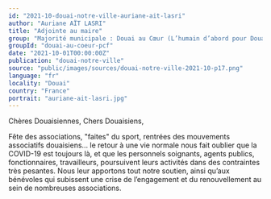 ```yaml
---
id: "2021-10-douai-notre-ville-auriane-ait-lasri"
author: "Auriane AÏT LASRI"
title: "Adjointe au maire"
group: "Majorité municipale : Douai au Cœur (L’humain d’abord pour Douai)"
groupId: "douai-au-coeur-pcf"
date: "2021-10-01T00:00:00Z"
publication: "douai-notre-ville"
source: "public/images/sources/douai-notre-ville-2021-10-p17.png"
language: "fr"
locality: "Douai"
country: "France"
portrait: "auriane-ait-lasri.jpg"
---
```


Chères Douaisiennes, Chers Douaisiens,

Fête des associations, "faites" du sport, rentrées des mouvements associatifs douaisiens… le retour à une vie normale nous fait oublier que la COVID-19 est toujours là, et que les personnels soignants, agents publics, fonctionnaires, travailleurs, poursuivent leurs activités dans des contraintes très pesantes. Nous leur apportons tout notre soutien, ainsi qu’aux bénévoles qui subissent une crise de l’engagement et du renouvellement au sein de nombreuses associations.

